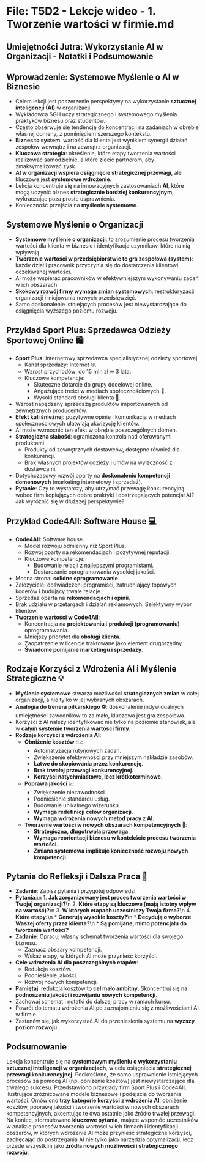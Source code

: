 # File: T5D2 - Lekcje wideo - 1. Tworzenie wartości w firmie.md
## Umiejętności Jutra: Wykorzystanie AI w Organizacji - Notatki i Podsumowanie

## Wprowadzenie: Systemowe Myślenie o AI w Biznesie

* Celem lekcji jest poszerzenie perspektywy na wykorzystanie **sztucznej inteligencji (AI)** w organizacji.
* Wykładowca SGH uczy strategicznego i systemowego myślenia praktyków biznesu oraz studentów.
* Często obserwuje się tendencję do koncentracji na zadaniach w obrębie własnej domeny, z pominięciem szerszego kontekstu.
* **Biznes to system**: wartość dla klienta jest wynikiem synergii działań zespołów wewnątrz i na zewnątrz organizacji.
* **Kluczowa strategia**:  określenie, które etapy tworzenia wartości realizować samodzielnie, a które zlecić partnerom, aby zmaksymalizować zysk.
* **AI w organizacji wspiera osiągnięcie strategicznej przewagi**, ale kluczowe jest **systemowe wdrożenie**.
* Lekcja koncentruje się na innowacyjnych zastosowaniach **AI**, które mogą uczynić biznes **strategicznie bardziej konkurencyjnym**, wykraczając poza  proste usprawnienia.
* Konieczność przejścia na **myślenie systemowe**.

## Systemowe Myślenie o Organizacji

* **Systemowe myślenie o organizacji**: to zrozumienie procesu tworzenia wartości dla klienta w biznesie i identyfikacja czynników, które na nią wpływają.
* **Tworzenie wartości w przedsiębiorstwie to gra zespołowa (system)**: każdy dział i pracownik przyczynia się do dostarczenia klientowi oczekiwanej wartości.
* AI może wspierać pracowników w efektywniejszym wykonywaniu zadań w ich obszarach.
* **Skokowy rozwój firmy wymaga zmian systemowych**:  restrukturyzacji organizacji i inicjowania nowych przedsięwzięć.
* Samo doskonalenie istniejących procesów jest niewystarczające do osiągnięcia wyższego poziomu rozwoju.

## Przykład Sport Plus: Sprzedawca Odzieży Sportowej Online 🛍️

* **Sport Plus**: internetowy sprzedawca specjalistycznej odzieży sportowej.
    * Kanał sprzedaży: Internet 🌐.
    * Wzrost przychodów: do 15 mln zł w 3 lata.
    * Kluczowe kompetencje:
        * Skuteczne dotarcie do grupy docelowej online.
        * Angażujące treści w mediach społecznościowych 📱.
        * Wysoki standard obsługi klienta 🤝.
* Wzrost napędzany sprzedażą produktów importowanych od zewnętrznych producentów.
* **Efekt kuli śnieżnej**: pozytywne opinie i komunikacja w mediach społecznościowych ułatwiają akwizycję klientów.
* AI może wzmocnić ten efekt w obrębie poszczególnych domen.
* **Strategiczna słabość**: ograniczona kontrola nad oferowanymi produktami.
    * Produkty od zewnętrznych dostawców, dostępne również dla konkurencji.
    * Brak własnych projektów odzieży i umów na wyłączność z dostawcami.
* Dotychczasowy rozwój oparty na **doskonaleniu kompetencji domenowych** (marketing internetowy i sprzedaż).
* **Pytanie**: Czy to wystarczy, aby utrzymać przewagę konkurencyjną wobec firm kopiujących dobre praktyki i dostrzegających potencjał AI? Jak wyróżnić się w dłuższej perspektywie?

## Przykład Code4All: Software House 💻

* **Code4All**: Software house.
    * Model rozwoju odmienny niż Sport Plus.
    * Rozwój oparty na rekomendacjach i pozytywnej reputacji.
    * Kluczowe kompetencje:
        * Budowanie relacji z najlepszymi programistami.
        * Dostarczanie oprogramowania wysokiej jakości.
* Mocna strona: **solidne oprogramowanie**.
* Założyciele: doświadczeni programiści, zatrudniający topowych koderów i budujący trwałe relacje.
* Sprzedaż oparta na **rekomendacjach i opinii**.
* Brak udziału w przetargach i działań reklamowych. Selektywny wybór klientów.
* **Tworzenie wartości w Code4All**:
    * Koncentracja na **projektowaniu** i **produkcji (programowaniu)** oprogramowania.
    * Mniejszy priorytet dla **obsługi klienta**.
    * Zaopatrzenie w licencje traktowane jako element drugorzędny.
    * **Świadome pomijanie marketingu i sprzedaży**.

## Rodzaje Korzyści z Wdrożenia AI i Myślenie Strategiczne 💡

* **Myślenie systemowe** stwarza możliwości **strategicznych zmian** w całej organizacji, a nie tylko w jej wybranych obszarach.
* **Analogia do trenera piłkarskiego ⚽**: doskonalenie indywidualnych umiejętności zawodników to za mało, kluczowa jest gra zespołowa.
* Korzyści z AI należy identyfikować nie tylko na poziomie stanowisk, ale w **całym systemie tworzenia wartości firmy**.
* **Rodzaje korzyści z wdrożenia AI**:
    * **Obniżenie kosztów** 📉:
        * Automatyzacja rutynowych zadań.
        * Zwiększenie efektywności przy mniejszym nakładzie zasobów.
        * **Łatwe do skopiowania przez konkurencję**.
        * **Brak trwałej przewagi konkurencyjnej**.
        * **Korzyści natychmiastowe, lecz krótkoterminowe**.
    * **Poprawa jakości** 📈:
        * Zwiększenie niezawodności.
        * Podniesienie standardu usług.
        * Budowanie unikalnego wizerunku.
        * **Wymaga redefinicji celów organizacji**.
        * **Wymaga wdrożenia nowych metod pracy z AI**.
    * **Tworzenie wartości w nowych obszarach kompetencyjnych** 🚀:
        * **Strategiczna, długotrwała przewaga**.
        * **Wymaga reorientacji biznesu w kontekście procesu tworzenia wartości**.
        * **Zmiana systemowa implikuje konieczność rozwoju nowych kompetencji**.

## Pytania do Refleksji i Dalsza Praca 📝

* **Zadanie**: Zapisz pytania i przygotuj odpowiedzi.
* **Pytania**:\n    1. **Jak zorganizowany jest proces tworzenia wartości w Twojej organizacji?**\n    2. **Które etapy są kluczowe (mają istotny wpływ na wartość)?**\n    3. **W których etapach uczestniczy Twoja firma?**\n    4. **Które etapy:**\n        * **Generują wysokie koszty?**\n        * **Decydują o wyborze Waszej oferty przez klienta?**\n        * **Są pomijane, mimo potencjału do tworzenia wartości?**
* **Zadanie**: Opracuj własny schemat tworzenia wartości dla swojego biznesu.
    * Zaznacz obszary kompetencji.
    * Wskaż etapy, w których AI może przynieść korzyści.
* **Cele wdrożenia AI dla poszczególnych etapów**:
    * Redukcja kosztów.
    * Podniesienie jakości.
    * Rozwój nowych kompetencji.
* **Pamiętaj**: redukcja kosztów to **cel mało ambitny**. Skoncentruj się na **podnoszeniu jakości i rozwijaniu nowych kompetencji**.
* Zachowaj schemat i notatki do dalszej pracy w ramach kursu.
* Powrót do tematu wdrożenia AI po zaznajomieniu się z możliwościami AI w firmie.
* Zastanów się, jak wykorzystać AI do przeniesienia systemu na **wyższy poziom rozwoju**.

## Podsumowanie

Lekcja koncentruje się na **systemowym myśleniu o wykorzystaniu sztucznej inteligencji w organizacjach**, w celu osiągnięcia **strategicznej przewagi konkurencyjnej**. Podkreślono, że samo usprawnienie istniejących procesów za pomocą AI (np. obniżenie kosztów) jest niewystarczające dla trwałego sukcesu. Przedstawiono przykłady firm Sport Plus i Code4All, ilustrujące zróżnicowane modele biznesowe i podejścia do tworzenia wartości. Omówiono **trzy kategorie korzyści z wdrożenia AI**: obniżenie kosztów, poprawę jakości i tworzenie wartości w nowych obszarach kompetencyjnych, akcentując te dwa ostatnie jako źródło trwałej przewagi. Na koniec, sformułowano **kluczowe pytania**, mające wspomóc uczestników w analizie procesów tworzenia wartości w ich firmach i identyfikacji obszarów, w których wdrożenie AI może przynieść strategiczne korzyści, zachęcając do postrzegania AI nie tylko jako narzędzia optymalizacji, lecz przede wszystkim jako **źródła nowych możliwości i strategicznego rozwoju**.